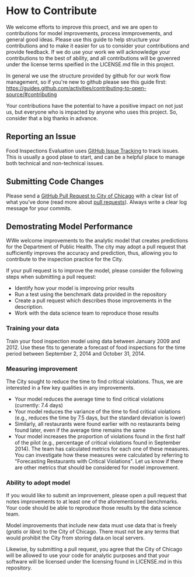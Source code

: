 # How to Contribute

We welcome efforts to improve this proect, and we are open to contributions for model improvements, process immprovements, and general good ideas.  Please use this guide to help structure your contributions and to make it easier for us to consider your contributions and provide feedback.  If we do use your work we will acknowledge your contributions to the best of ability, and all contributions will be govenred under the license terms speified in the LICENSE.md file in this project. 

In general we use the structure provided by github for our work flow management, so if you're new to github please see this guide first: https://guides.github.com/activities/contributing-to-open-source/#contributing

Your contributions have the potential to have a positive impact on not just us, but everyone who is impacted by anyone who uses this project.  So, consider that a big thanks in advance.

## Reporting an Issue

Food Inspections Evaluation uses [GitHub Issue Tracking](https://github.com/Chicago/food-inspections-evaluation/issues) to track issues. This is usually a good plase to start, and can be a helpful place to manage both technical and non-technical issues. 

## Submitting Code Changes

Please send a [GitHub Pull Request to City of Chicago](https://github.com/chicago/food-inspections-evaluation/pull/new/master) with a clear list of what you've done (read more about [pull requests](http://help.github.com/pull-requests/)). Always write a clear log message for your commits. 

## Demostrating Model Performance

WWe welcome improvements to the analytic model that creates predictions for the Department of Public Health. The city may adopt a pull request that sufficiently improves the accuracy and prediction, thus, allowing you to contribute to the inspection practice for the City.

If your pull request is to improve the model, please consider the following steps when submitting a pull request:
* Identify how your model is improving prior results
* Run a test using the benchmark data provided in the repository
* Create a pull request which describes those improvements in the description.
* Work with the data science team to reproduce those results
 
### Training your data
Train your food inspection model using data between January 2009 and 2012. Use these fits to generate a forecast of food inspections for the time period between September 2, 2014 and October 31, 2014.

### Measuring improvement
The City sought to reduce the time to find critical violations. Thus, we are interested in a few key qualities in any improvements.
* Your model reduces the average time to find critical violations (currently: 7.4 days)
* Your model reduces the variance of the time to find critical violations (e.g., reduces the time by 7.5 days, but the standard deviation is lower)
* Similarly, all restaurants were found earlier with no restaurants being found later, even if the average time remains the same
* Your model increases the proportion of violations found in the first half of the pilot (e.g., percentage of critical violations found in September 2014).
The team has calculated metrics for each one of these measures. You can investigate how these measures were calculated by referring to "Forecasting Restaurants with Critical Violations". Let us know if there are other metrics that should be considered for model improvement.

### Ability to adopt model
If you would like to submit an improvement, please open a pull request that notes improvements to at least one of the aforementioned benchmarks. Your code should be able to reproduce those results by the data science team.

Model improvements that include new data must use data that is freely (*gratis* or *libre*) to the City of Chicago. There must not be any terms that would prohibit the City from storing data.on local servers.

Likewise, by submitting a pull request, you agree that the City of Chicago will be allowed to use your code for analytic purposes and that your software will be licensed under the licensing found in LICENSE.md in this repository.
